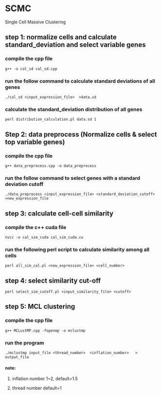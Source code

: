 # SCMC
Single Cell Massive Clustering

## step 1: normalize cells and calculate standard_deviation and select variable genes

### compile the cpp file
```
g++ -o cal_sd cal_sd.cpp
```
### run the follow command to calculate standard deviations of all genes
```
./cal_sd <input_expression_file>  >data.sd
```
### calculate the standard_deviation distribution of all genes
```
perl distribution_calculation.pl data.sd 1
```
## Step 2: data preprocess (Normalize cells & select top variable genes)

### compile the cpp file
```
g++ data_preprocess.cpp -o data_preprocess
```

### run the follow command to select genes with a standard deviation cutoff
```
./data_preprocess <input_expression_file> <standard_deviation_cutoff> >new_expression_file
```
## step 3: calculate cell-cell similarity

### compile the c++ cuda file 
```
nvcc -o cal_sim_cuda cal_sim_cuda.cu
```
### run the following perl script to calculate similarity among all cells 
```
perl all_sim_cal.pl <new_expression_file> <cell_number>
```
## step 4: select similarity cut-off

```
perl select_sim_cutoff.pl <input_similarity_file> <cutoff>
```
## step 5: MCL clustering

### compile the cpp file
```
g++ MCLustMP.cpp -fopenmp -o mclustmp
```
### run the program
```
./mclustmp input_file <thread_number>  <inflation_number>   > output_file
```
#### note:
1. inflation number 1~2, default=1.5

2. thread number default=1

